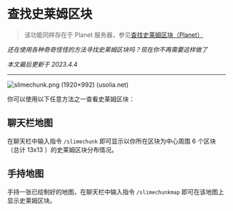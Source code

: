 # 查找史莱姆区块

>该功能同样存在于 Planet 服务器，参见[查找史莱姆区块（Planet）](https://docs.usolia.net/#/docs/server/pl01/slimechunk-view) 

*还在使用各种奇奇怪怪的方法寻找史莱姆区块吗？现在你不再需要这样做了*

*本文最后更新于 2023.4.4*

-----------

![slimechunk.png (1920×992) (usolia.net)](https://usolia.net/img/docs/cl02/slimechunk-view/slimechunk.png)

你可以使用以下任意方法之一查看史莱姆区块：

## 聊天栏地图

在聊天栏中输入指令 `/slimechunk` 即可显示以你所在区块为中心周围 6 个区块 （总计 13x13 ）的史莱姆区块分布情况。

## 手持地图

手持一张已绘制好的地图，在聊天栏中输入指令 `/slimechunkmap` 即可在该地图上显示史莱姆区块。
